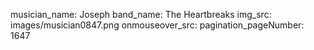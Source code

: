 musician_name: Joseph
band_name: The Heartbreaks
img_src: images/musician0847.png
onmouseover_src: 
pagination_pageNumber: 1647